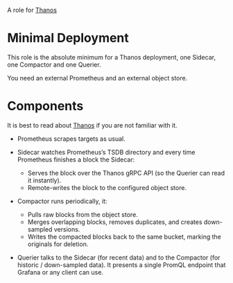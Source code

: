 A role for [Thanos](https://thanos.io/)

# Minimal Deployment

This role is the absolute minimum for a Thanos deployment, one Sidecar, one Compactor and one Querier.

You need an external Prometheus and an external object store.

# Components

It is best to read about [Thanos](https://thanos.io/tip/thanos/quick-tutorial.md/) if you are not familiar with it.

- Prometheus scrapes targets as usual.

- Sidecar watches Prometheus’s TSDB directory and every time Prometheus finishes a block the Sidecar:
  - Serves the block over the Thanos gRPC API (so the Querier can read it instantly).
  - Remote-writes the block to the configured object store.

- Compactor runs periodically, it:
  - Pulls raw blocks from the object store.
  - Merges overlapping blocks, removes duplicates, and creates down-sampled versions.
  - Writes the compacted blocks back to the same bucket, marking the originals for deletion.

- Querier talks to the Sidecar (for recent data) and to the Compactor (for historic / down-sampled data). It presents a single PromQL endpoint that Grafana or any client can use.
